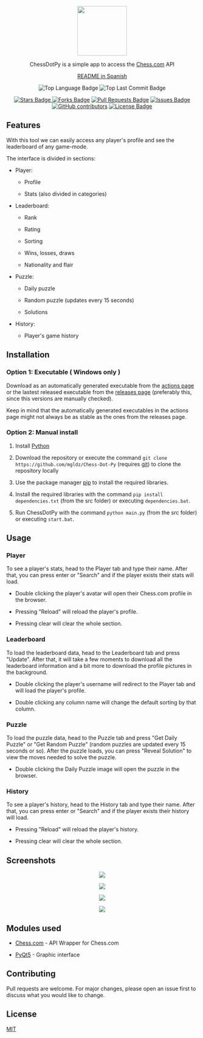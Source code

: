 <p align="center"><img src="https://raw.githubusercontent.com/mgldz/Chess-Dot-Py/main/resources/logo.png"
height="130"></p>

<p align="center">ChessDotPy is a simple app to access the <a href="https://www.chess.com/">Chess.com</a> API</p>

<p align="center"><a href="https://github.com/mgldz/Chess-Dot-Py/blob/main/README.es.md">README in Spanish</a></p>

<p align="center"><img src="https://img.shields.io/github/languages/top/mgldz/Chess-Dot-Py" alt="Top Language Badge"/> <img src="https://img.shields.io/github/last-commit/mgldz/Chess-Dot-Py" alt="Top Last Commit Badge"/></p>

<p align="center"><a href="https://github.com/mgldz/Chess-Dot-Py/stargazers"><img src="https://img.shields.io/github/stars/mgldz/Chess-Dot-Py" alt="Stars Badge"/> <a href="https://github.com/mgldz/Chess-Dot-Py/network/members"><img src="https://img.shields.io/github/forks/mgldz/Chess-Dot-Py" alt="Forks Badge"/></a> <a href="https://github.com/mgldz/Chess-Dot-Py/pulls"><img  src="https://img.shields.io/github/issues-pr/mgldz/Chess-Dot-Py" alt="Pull Requests Badge"/></a> <a href="https://github.com/mgldz/Chess-Dot-Py/issues"> <img src="https://img.shields.io/github/issues/mgldz/Chess-Dot-Py" alt="Issues Badge"/></a> <a href="https://github.com/mgldz/Chess-Dot-Py/graphs/contributors"><img alt="GitHub contributors" src="https://img.shields.io/github/contributors/mgldz/Chess-Dot-Py?color=2b9348"></a> <a href="https://github.com/mgldz/Chess-Dot-Py/blob/master/LICENSE"><img src="https://img.shields.io/github/license/mgldz/Chess-Dot-Py?color=2b9348" alt="License Badge"/></a></p>

## Features

With this tool we can easily access any player's profile and see the leaderboard of any game-mode.

The interface is divided in sections:

- Player:

  - Profile

  - Stats (also divided in categories)

- Leaderboard:

  - Rank

  - Rating

  - Sorting

  - Wins, losses, draws

  - Nationality and flair

- Puzzle:

  - Daily puzzle

  - Random puzzle (updates every 15 seconds)

  - Solutions

- History:

  - Player's game history

## Installation

### Option 1: Executable ( Windows only )

Download as an automatically generated executable from the [actions page](https://github.com/mgldz/Chess-Dot-Py/actions/workflows/pyinstaller.yml) or the lastest released executable from the [releases page](https://github.com/mgldz/Chess-Dot-Py/releases) (preferably this, since this versions are manually checked).

Keep in mind that the automatically generated executables in the actions page might not always be as stable as the ones from the releases page.

### Option 2: Manual install

1. Install [Python](https://www.python.org/downloads/)

2. Download the repository or execute the command `git clone https://github.com/mgldz/Chess-Dot-Py` (requires [git](https://git-scm.com/downloads)) to clone the repository locally

3. Use the package manager [pip](https://pip.pypa.io/en/stable/) to install the required libraries.

4. Install the required libraries with the command `pip install dependencies.txt` (from the src folder) or executing `dependencies.bat`.

5. Run ChessDotPy with the command `python main.py` (from the src folder) or executing `start.bat`.

## Usage

### Player

To see a player's stats, head to the Player tab and type their name. After that, you can press enter or "Search" and if the player exists their stats will load.

- Double clicking the player's avatar will open their Chess.com profile in the browser.

- Pressing "Reload" will reload the player's profile.

- Pressing clear will clear the whole section.

### Leaderboard

To load the leaderboard data, head to the Leaderboard tab and press "Update". After that, it will take a few moments to download all the leaderboard information and a bit more to download the profile pictures in the background.

- Double clicking the player's username will redirect to the Player tab and will load the player's profile.

- Double clicking any column name will change the default sorting by that column.

### Puzzle

To load the puzzle data, head to the Puzzle tab and press "Get Daily Puzzle" or "Get Random Puzzle" (random puzzles are updated every 15 seconds or so). After the puzzle loads, you can press "Reveal Solution" to view the moves needed to solve the puzzle.

- Double clicking the Daily Puzzle image will open the puzzle in the browser.

### History

To see a player's history, head to the History tab and type their name. After that, you can press enter or "Search" and if the player exists their history will load.

- Pressing "Reload" will reload the player's history.

- Pressing clear will clear the whole section.

## Screenshots

<p  align="center"><img  src="https://raw.githubusercontent.com/mgldz/Chess-Dot-Py/main/resources/s1.png"></p>

<p  align="center"><img  src="https://raw.githubusercontent.com/mgldz/Chess-Dot-Py/main/resources/s2.png"></p>

<p  align="center"><img  src="https://raw.githubusercontent.com/mgldz/Chess-Dot-Py/main/resources/s3.png"></p>

<p  align="center"><img  src="https://raw.githubusercontent.com/mgldz/Chess-Dot-Py/main/resources/s4.png"></p>

## Modules used

- [Chess.com](https://pypi.org/project/chess.com/ "Chess.com") - API Wrapper for Chess.com

- [PyQt5](https://pypi.org/project/PyQt5/ "PyQt5") - Graphic interface

## Contributing

Pull requests are welcome. For major changes, please open an issue first to discuss what you would like to change.

## License

[MIT](https://choosealicense.com/licenses/mit/)
